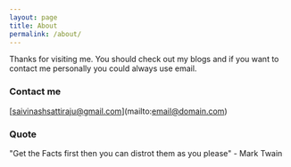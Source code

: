 ```yaml
---
layout: page
title: About
permalink: /about/
---
```


Thanks for visiting me. You should check out my blogs and if you want to contact me personally you could always use email.


### Contact me

[saivinashsattiraju@gmail.com](mailto:email@domain.com\)


### Quote
"Get the Facts first then you can distrot them as you please" - Mark Twain
